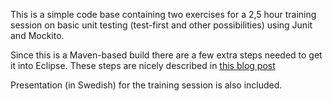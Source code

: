 This is a simple code base containing two exercises for a 2,5 hour training session on basic unit testing (test-first
and other possibilities) using Junit and Mockito.

Since this is a Maven-based build there are a few extra steps needed to get it into Eclipse. These steps are nicely described
in [this blog post](http://www.mkyong.com/maven/how-to-convert-maven-java-project-to-support-eclipse-ide/)

Presentation (in Swedish) for the training session is also included.